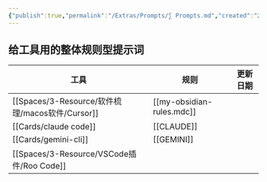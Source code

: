 ```yaml
---
{"publish":true,"permalink":"/Extras/Prompts/∑ Prompts.md","created":"2025-07-07T11:52:33.445+08:00","modified":"2025-07-08T21:54:54.373+08:00","published":"2025-07-08T21:54:54.373+08:00","cssclasses":""}
---
```



## 给工具用的整体规则型提示词


| 工具              | 规则                        | 更新日期 |
| --------------- | ------------------------- | ---- |
| [[Spaces/3-Resource/软件梳理/macos软件/Cursor]]      | [[my-obsidian-rules.mdc]] |      |
| [[Cards/claude code]] | [[CLAUDE]]                |      |
| [[Cards/gemini-cli]]  | [[GEMINI]]                |      |
| [[Spaces/3-Resource/VSCode插件/Roo Code]]    |                           |      |


## 